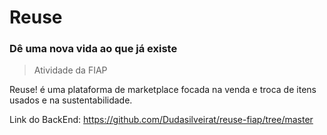 # Reuse
### Dê uma nova vida ao que já existe





> Atividade da FIAP

Reuse! é uma plataforma de marketplace focada na venda e troca de itens usados e na sustentabilidade.

Link do BackEnd:
https://github.com/Dudasilveirat/reuse-fiap/tree/master
 
